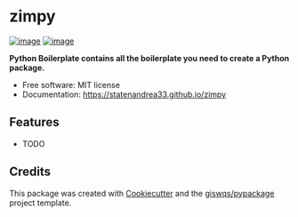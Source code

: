 # zimpy


[![image](https://img.shields.io/pypi/v/zimpy.svg)](https://pypi.python.org/pypi/zimpy)
[![image](https://img.shields.io/conda/vn/conda-forge/zimpy.svg)](https://anaconda.org/conda-forge/zimpy)


**Python Boilerplate contains all the boilerplate you need to create a Python package.**


-   Free software: MIT license
-   Documentation: https://statenandrea33.github.io/zimpy
    

## Features

-   TODO

## Credits

This package was created with [Cookiecutter](https://github.com/cookiecutter/cookiecutter) and the [giswqs/pypackage](https://github.com/giswqs/pypackage) project template.
